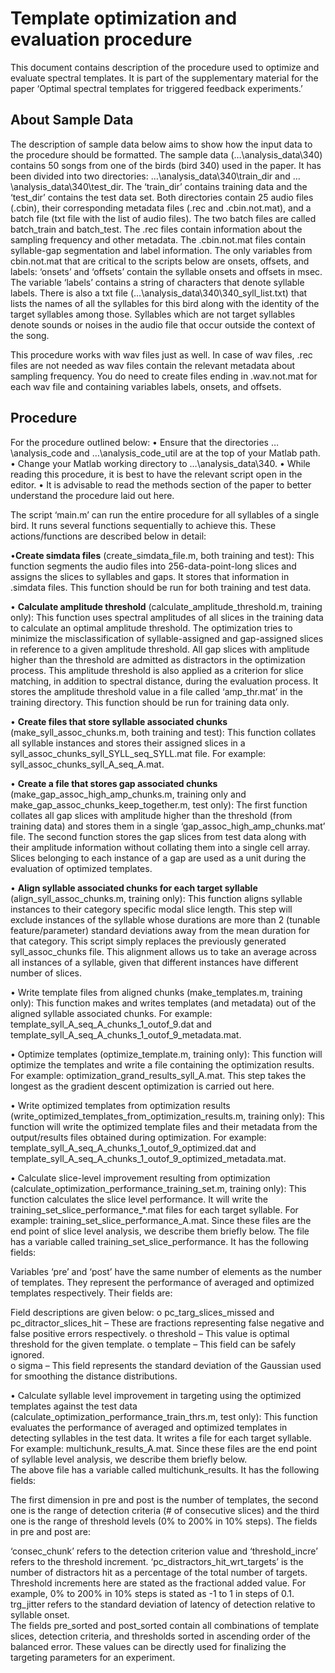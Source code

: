                                     
# Template optimization and evaluation procedure
This document contains description of the procedure used to optimize and evaluate spectral templates. It is part of the supplementary material for the paper ‘Optimal spectral templates for triggered feedback experiments.’

## About Sample Data

The description of sample data below aims to show how the input data to the procedure should be formatted. The sample data (…\analysis_data\340) contains 50 songs from one of the birds (bird 340) used in the paper. It has been divided into two directories: …\analysis_data\340\train_dir and …\analysis_data\340\test_dir. The ‘train_dir’ contains training data and the ‘test_dir’ contains the test data set. Both directories contain 25 audio files (.cbin), their corresponding metadata files (.rec and .cbin.not.mat), and a batch file (txt file with the list of audio files). The two batch files are called batch_train and batch_test. The .rec files contain information about the sampling frequency and other metadata. The .cbin.not.mat files contain syllable-gap segmentation and label information. The only variables from cbin.not.mat that are critical to the scripts below are onsets, offsets, and labels: ‘onsets’ and ‘offsets’ contain the syllable onsets and offsets in msec. The variable ‘labels’ contains a string of characters that denote syllable labels.  There is also a txt file (…\analysis_data\340\340_syll_list.txt) that lists the names of all the syllables for this bird along with the identity of the target syllables among those. Syllables which are not target syllables denote sounds or noises in the audio file that occur outside the context of the song.     

This procedure works with wav files just as well. In case of wav files, .rec files are not needed as wav files contain the relevant metadata about sampling frequency. You do need to create files ending in .wav.not.mat for each wav file and containing variables labels, onsets, and offsets.   
           
## Procedure

For the procedure outlined below:
•	Ensure that the directories …\analysis_code and …\analysis_code_util are at the top of your Matlab path. 
•	Change your Matlab working directory to …\analysis_data\340. 
•	While reading this procedure, it is best to have the relevant script open in the editor.
•	It is advisable to read the methods section of the paper to better understand the procedure laid out here.

The script ‘main.m’ can run the entire procedure for all syllables of a single bird. It runs several functions sequentially to achieve this. These actions/functions are described below in detail:

•**Create simdata files** (create_simdata_file.m, both training and test): This function segments the audio files into 256-data-point-long slices and assigns the slices to syllables and gaps. It stores that information in .simdata files. This function should be run for both training and test data.   

• **Calculate amplitude threshold** (calculate_amplitude_threshold.m, training only): This function uses spectral amplitudes of all slices in the training data to calculate an optimal amplitude threshold. The optimization tries to minimize the misclassification of syllable-assigned and gap-assigned slices in reference to a given amplitude threshold. 
All gap slices with amplitude higher than the threshold are admitted as distractors in the optimization process. This amplitude threshold is also applied as a criterion for slice matching, in addition to spectral distance, during the evaluation process. It stores the amplitude threshold value in a file called ‘amp_thr.mat’ in the training directory. This function should be run for training data only.      

• **Create files that store syllable associated chunks** (make_syll_assoc_chunks.m, both training and test): This function collates all syllable instances and stores their assigned slices in a syll_assoc_chunks_syll_SYLL_seq_SYLL.mat file. For example:  syll_assoc_chunks_syll_A_seq_A.mat.

•	**Create a file that stores gap associated chunks** (make_gap_assoc_high_amp_chunks.m, training only and make_gap_assoc_chunks_keep_together.m, test only): The first function collates all gap slices with amplitude higher than the threshold (from training data) and stores them in a single ‘gap_assoc_high_amp_chunks.mat’ file. The second function stores the gap slices from test data along with their amplitude information without collating them into a single cell array. Slices belonging to each instance of a gap are used as a unit during the evaluation of optimized templates.   
     
•	**Align syllable associated chunks for each target syllable** (align_syll_assoc_chunks.m, training only): This function aligns syllable instances to their category specific modal slice length. This step will exclude instances of the syllable whose durations are more than 2 (tunable feature/parameter) standard deviations away from the mean duration for that category. This script simply replaces the previously generated syll_assoc_chunks file.
     This alignment allows us to take an average across all instances of a syllable, given that different instances have different number of slices.  

•	Write template files from aligned chunks (make_templates.m, training only): This function makes and writes templates (and metadata) out of the aligned syllable associated chunks. For example: template_syll_A_seq_A_chunks_1_outof_9.dat and template_syll_A_seq_A_chunks_1_outof_9_metadata.mat.   

•	Optimize templates (optimize_template.m, training only):  This function will optimize the templates and write a file containing the optimization results. For example:  optimization_grand_results_syll_A.mat. This step takes the longest as the gradient descent optimization is carried out here.   

•	Write optimized templates from optimization results (write_optimized_templates_from_optimization_results.m, training only):  This function will write the optimized template files and their metadata from the output/results files obtained during optimization. For example: template_syll_A_seq_A_chunks_1_outof_9_optimized.dat and template_syll_A_seq_A_chunks_1_outof_9_optimized_metadata.mat. 

•	Calculate slice-level improvement resulting from optimization (calculate_optimization_performance_training_set.m, training only): This function calculates the slice level performance. It will write the training_set_slice_performance_*.mat files for each target syllable. For example: training_set_slice_performance_A.mat. Since these files are the end point of slice level analysis, we describe them briefly below. The file has a variable called training_set_slice_performance. It has the following fields:    
 
Variables ‘pre’ and ‘post’ have the same number of elements as the number of templates. They represent the performance of averaged and optimized templates respectively. Their fields are:
 
Field descriptions are given below:
o	pc_targ_slices_missed and pc_ditractor_slices_hit – These are fractions representing false negative and false positive errors respectively. 
o	threshold – This value is optimal threshold for the given template.
o	template – This field can be safely ignored.  
o	sigma – This field represents the standard deviation of the Gaussian used for smoothing the distance distributions. 

•	Calculate syllable level improvement in targeting using the optimized templates against the test data (calculate_optimization_performance_train_thrs.m, test only):  This function evaluates the performance of averaged and optimized templates in detecting syllables in the test data. It writes a file for each target syllable. For example: multichunk_results_A.mat. Since these files are the end point of syllable level analysis, we describe them briefly below.       
 The above file has a variable called multichunk_results. It has the following fields:
 
The first dimension in pre and post is the number of templates, the second one is the range of detection criteria (# of consecutive slices) and the third one is the range of threshold levels (0% to 200% in 10% steps). The fields in pre and post are:
  
‘consec_chunk’ refers to the detection criterion value and ‘threshold_incre’ refers to the threshold increment. ‘pc_distractors_hit_wrt_targets’ is the number of distractors hit as a percentage of the total number of targets. Threshold increments here are stated as the fractional added value. For example, 0% to 200% in 10% steps is stated as -1 to 1 in steps of 0.1. trg_jitter refers to the standard deviation of latency of detection relative to syllable onset.    
The fields pre_sorted and post_sorted contain all combinations of template slices, detection criteria, and thresholds  sorted in ascending order of the balanced error. These values can be directly used for finalizing the targeting parameters for an experiment.   
  

